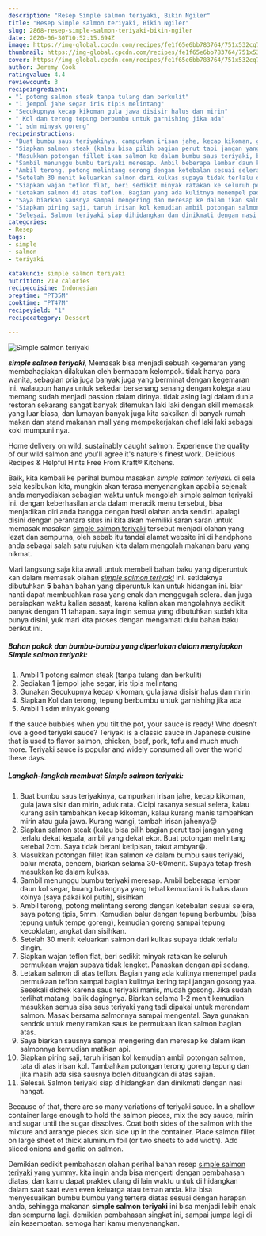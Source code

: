 ```yaml
---
description: "Resep Simple salmon teriyaki, Bikin Ngiler"
title: "Resep Simple salmon teriyaki, Bikin Ngiler"
slug: 2868-resep-simple-salmon-teriyaki-bikin-ngiler
date: 2020-06-30T10:52:15.694Z
image: https://img-global.cpcdn.com/recipes/fe1f65e6bb783764/751x532cq70/simple-salmon-teriyaki-foto-resep-utama.jpg
thumbnail: https://img-global.cpcdn.com/recipes/fe1f65e6bb783764/751x532cq70/simple-salmon-teriyaki-foto-resep-utama.jpg
cover: https://img-global.cpcdn.com/recipes/fe1f65e6bb783764/751x532cq70/simple-salmon-teriyaki-foto-resep-utama.jpg
author: Jeremy Cook
ratingvalue: 4.4
reviewcount: 3
recipeingredient:
- "1 potong salmon steak tanpa tulang dan berkulit"
- "1 jempol jahe segar iris tipis melintang"
- "Secukupnya kecap kikoman gula jawa disisir halus dan mirin"
- " Kol dan terong tepung berbumbu untuk garnishing jika ada"
- "1 sdm minyak goreng"
recipeinstructions:
- "Buat bumbu saus teriyakinya, campurkan irisan jahe, kecap kikoman, gula jawa sisir dan mirin, aduk rata. Cicipi rasanya sesuai selera, kalau kurang asin tambahkan kecap kikoman, kalau kurang manis tambahkan mirin atau gula jawa. Kurang wangi, tambah irisan jahenya😊"
- "Siapkan salmon steak (kalau bisa pilih bagian perut tapi jangan yang terlalu dekat kepala, ambil yang dekat ekor. Buat potongan melintang setebal 2cm. Saya tidak berani ketipisan, takut ambyar😁."
- "Masukkan potongan fillet ikan salmon ke dalam bumbu saus teriyaki, balur merata, cencem, biarkan selama 30-60menit. Supaya tetap fresh masukkan ke dalam kulkas."
- "Sambil menunggu bumbu teriyaki meresap. Ambil beberapa lembar daun kol segar, buang batangnya yang tebal kemudian iris halus daun kolnya (saya pakai kol putih), sisihkan"
- "Ambil terong, potong melintang serong dengan ketebalan sesuai selera, saya potong tipis, 5mm. Kemudian balur dengan tepung berbumbu (bisa tepung untuk tempe goreng), kemudian goreng sampai tepung kecoklatan, angkat dan sisihkan."
- "Setelah 30 menit keluarkan salmon dari kulkas supaya tidak terlalu dingin."
- "Siapkan wajan teflon flat, beri sedikit minyak ratakan ke seluruh permukaan wajan supaya tidak lengket. Panaskan dengan api sedang."
- "Letakan salmon di atas teflon. Bagian yang ada kulitnya menempel pada permukaan teflon sampai bagian kulitnya kering tapi jangan gosong yaa. Sesekali dichek karena saus teriyaki manis, mudah gosong. Jika sudah terlihat matang, balik dagingnya. Biarkan selama 1-2 menit kemudian masukkan semua sisa saus teriyaki yang tadi dipakai untuk merendam salmon. Masak bersama salmonnya sampai mengental. Saya gunakan sendok untuk menyiramkan saus ke permukaan ikan salmon bagian atas."
- "Saya biarkan sausnya sampai mengering dan meresap ke dalam ikan salmonnya kemudian matikan api."
- "Siapkan piring saji, taruh irisan kol kemudian ambil potongan salmon, tata di atas irisan kol. Tambahkan potongan terong goreng tepung dan jika masih ada sisa sausnya boleh dituangkan di atas sajian."
- "Selesai. Salmon teriyaki siap dihidangkan dan dinikmati dengan nasi hangat."
categories:
- Resep
tags:
- simple
- salmon
- teriyaki

katakunci: simple salmon teriyaki 
nutrition: 219 calories
recipecuisine: Indonesian
preptime: "PT35M"
cooktime: "PT47M"
recipeyield: "1"
recipecategory: Dessert

---
```



![Simple salmon teriyaki](https://img-global.cpcdn.com/recipes/fe1f65e6bb783764/751x532cq70/simple-salmon-teriyaki-foto-resep-utama.jpg)

<b><i>simple salmon teriyaki</i></b>, Memasak bisa menjadi sebuah kegemaran yang membahagiakan dilakukan oleh bermacam kelompok. tidak hanya para wanita, sebagian pria juga banyak juga yang berminat dengan kegemaran ini. walaupun hanya untuk sekedar bersenang senang dengan kolega atau memang sudah menjadi passion dalam dirinya. tidak asing lagi dalam dunia restoran sekarang sangat banyak ditemukan laki laki dengan skill memasak yang luar biasa, dan lumayan banyak juga kita saksikan di banyak rumah makan dan stand makanan mall yang mempekerjakan chef laki laki sebagai koki mumpuni nya.

Home delivery on wild, sustainably caught salmon. Experience the quality of our wild salmon and you&#39;ll agree it&#39;s nature&#39;s finest work. Delicious Recipes &amp; Helpful Hints Free From Kraft® Kitchens.

Baik, kita kembali ke perihal bumbu masakan <i>simple salmon teriyaki</i>. di sela sela kesibukan kita, mungkin akan terasa menyenangkan apabila sejenak anda menyediakan sebagian waktu untuk mengolah simple salmon teriyaki ini. dengan keberhasilan anda dalam meracik menu tersebut, bisa menjadikan diri anda bangga dengan hasil olahan anda sendiri. apalagi disini dengan perantara situs ini kita akan memiliki saran saran untuk memasak masakan <u>simple salmon teriyaki</u> tersebut menjadi olahan yang lezat dan sempurna, oleh sebab itu tandai alamat website ini di handphone anda sebagai salah satu rujukan kita dalam mengolah makanan baru yang nikmat.


Mari langsung saja kita awali untuk membeli bahan baku yang diperuntuk kan dalam memasak olahan <u><i>simple salmon teriyaki</i></u> ini. setidaknya dibutuhkan <b>5</b> bahan bahan yang diperuntuk kan untuk hidangan ini. biar nanti dapat membuahkan rasa yang enak dan menggugah selera. dan juga persiapkan waktu kalian sesaat, karena kalian akan mengolahnya sedikit banyak dengan <b>11</b> tahapan. saya ingin semua yang dibutuhkan sudah kita punya disini, yuk mari kita proses dengan mengamati dulu bahan baku berikut ini.

<!--inarticleads1-->

##### Bahan pokok dan bumbu-bumbu yang diperlukan dalam menyiapkan Simple salmon teriyaki:

1. Ambil 1 potong salmon steak (tanpa tulang dan berkulit)
1. Sediakan 1 jempol jahe segar, iris tipis melintang
1. Gunakan Secukupnya kecap kikoman, gula jawa disisir halus dan mirin
1. Siapkan  Kol dan terong, tepung berbumbu untuk garnishing jika ada
1. Ambil 1 sdm minyak goreng


If the sauce bubbles when you tilt the pot, your sauce is ready! Who doesn&#39;t love a good teriyaki sauce? Teriyaki is a classic sauce in Japanese cuisine that is used to flavor salmon, chicken, beef, pork, tofu and much much more. Teriyaki sauce is popular and widely consumed all over the world these days. 

<!--inarticleads2-->

##### Langkah-langkah membuat Simple salmon teriyaki:

1. Buat bumbu saus teriyakinya, campurkan irisan jahe, kecap kikoman, gula jawa sisir dan mirin, aduk rata. Cicipi rasanya sesuai selera, kalau kurang asin tambahkan kecap kikoman, kalau kurang manis tambahkan mirin atau gula jawa. Kurang wangi, tambah irisan jahenya😊
1. Siapkan salmon steak (kalau bisa pilih bagian perut tapi jangan yang terlalu dekat kepala, ambil yang dekat ekor. Buat potongan melintang setebal 2cm. Saya tidak berani ketipisan, takut ambyar😁.
1. Masukkan potongan fillet ikan salmon ke dalam bumbu saus teriyaki, balur merata, cencem, biarkan selama 30-60menit. Supaya tetap fresh masukkan ke dalam kulkas.
1. Sambil menunggu bumbu teriyaki meresap. Ambil beberapa lembar daun kol segar, buang batangnya yang tebal kemudian iris halus daun kolnya (saya pakai kol putih), sisihkan
1. Ambil terong, potong melintang serong dengan ketebalan sesuai selera, saya potong tipis, 5mm. Kemudian balur dengan tepung berbumbu (bisa tepung untuk tempe goreng), kemudian goreng sampai tepung kecoklatan, angkat dan sisihkan.
1. Setelah 30 menit keluarkan salmon dari kulkas supaya tidak terlalu dingin.
1. Siapkan wajan teflon flat, beri sedikit minyak ratakan ke seluruh permukaan wajan supaya tidak lengket. Panaskan dengan api sedang.
1. Letakan salmon di atas teflon. Bagian yang ada kulitnya menempel pada permukaan teflon sampai bagian kulitnya kering tapi jangan gosong yaa. Sesekali dichek karena saus teriyaki manis, mudah gosong. Jika sudah terlihat matang, balik dagingnya. Biarkan selama 1-2 menit kemudian masukkan semua sisa saus teriyaki yang tadi dipakai untuk merendam salmon. Masak bersama salmonnya sampai mengental. Saya gunakan sendok untuk menyiramkan saus ke permukaan ikan salmon bagian atas.
1. Saya biarkan sausnya sampai mengering dan meresap ke dalam ikan salmonnya kemudian matikan api.
1. Siapkan piring saji, taruh irisan kol kemudian ambil potongan salmon, tata di atas irisan kol. Tambahkan potongan terong goreng tepung dan jika masih ada sisa sausnya boleh dituangkan di atas sajian.
1. Selesai. Salmon teriyaki siap dihidangkan dan dinikmati dengan nasi hangat.


Because of that, there are so many variations of teriyaki sauce. In a shallow container large enough to hold the salmon pieces, mix the soy sauce, mirin and sugar until the sugar dissolves. Coat both sides of the salmon with the mixture and arrange pieces skin side up in the container. Place salmon fillet on large sheet of thick aluminum foil (or two sheets to add width). Add sliced onions and garlic on salmon. 

Demikian sedikit pembahasan olahan perihal bahan resep <u>simple salmon teriyaki</u> yang yummy. kita ingin anda bisa mengerti dengan pembahasan diatas, dan kamu dapat praktek ulang di lain waktu untuk di hidangkan dalam saat saat even even keluarga atau teman anda. kita bisa menyesuaikan bumbu bumbu yang tertera diatas sesuai dengan harapan anda, sehingga makanan <b>simple salmon teriyaki</b> ini bisa menjadi lebih enak dan sempurna lagi. demikian pembahasan singkat ini, sampai jumpa lagi di lain kesempatan. semoga hari kamu menyenangkan.
